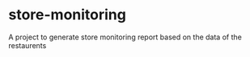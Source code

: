 # store-monitoring
A project to generate store monitoring report based on the data of the restaurents
